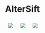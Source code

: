 # AlterSift

<img style="margin: 10px" src="https://www.linkpicture.com/q/Screenshot_20211211-140151_DIU_BUS.png"/>  <img style="margin: 10px" src="https://www.linkpicture.com/q/Screenshot_20211211-140200_DIU_BUS.png"/>  <img style="margin: 10px" src="https://www.linkpicture.com/q/Screenshot_20211211-140307_DIU_BUS.png"/> 


